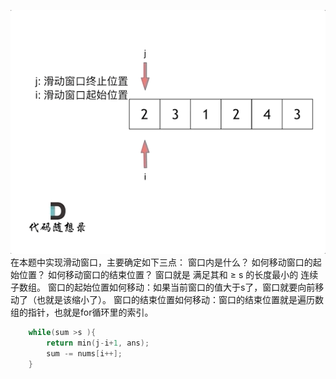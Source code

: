 ![image](/leetcode-master/images/209.长度最小的子数组.gif)
在本题中实现滑动窗口，主要确定如下三点：
窗口内是什么？
如何移动窗口的起始位置？
如何移动窗口的结束位置？
窗口就是 满足其和 ≥ s 的长度最小的 连续 子数组。
窗口的起始位置如何移动：如果当前窗口的值大于s了，窗口就要向前移动了（也就是该缩小了）。
窗口的结束位置如何移动：窗口的结束位置就是遍历数组的指针，也就是for循环里的索引。

```cpp
    while(sum >s ){
        return min(j-i+1, ans);
        sum -= nums[i++];
    }
```
